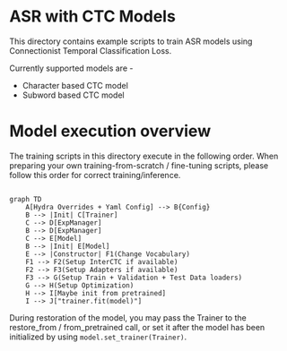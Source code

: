 # ASR with CTC Models

This directory contains example scripts to train ASR models using Connectionist Temporal Classification Loss.

Currently supported models are -

* Character based CTC model
* Subword based CTC model

# Model execution overview

The training scripts in this directory execute in the following order. When preparing your own training-from-scratch / fine-tuning scripts, please follow this order for correct training/inference.

```mermaid

graph TD
    A[Hydra Overrides + Yaml Config] --> B{Config}
    B --> |Init| C[Trainer]
    C --> D[ExpManager]
    B --> D[ExpManager]
    C --> E[Model]
    B --> |Init| E[Model]
    E --> |Constructor| F1(Change Vocabulary)
    F1 --> F2(Setup InterCTC if available)
    F2 --> F3(Setup Adapters if available)
    F3 --> G(Setup Train + Validation + Test Data loaders)
    G --> H(Setup Optimization)
    H --> I[Maybe init from pretrained]
    I --> J["trainer.fit(model)"]
```

During restoration of the model, you may pass the Trainer to the restore_from / from_pretrained call, or set it after the model has been initialized by using `model.set_trainer(Trainer)`.
